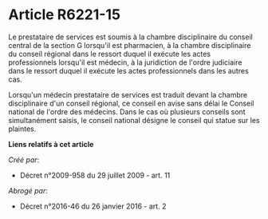 # Article R6221-15

Le prestataire de services est soumis à la chambre disciplinaire du conseil central de la section G lorsqu'il est pharmacien,
à la chambre disciplinaire du conseil régional dans le ressort duquel il exécute les actes professionnels lorsqu'il est
médecin, à la juridiction de l'ordre judiciaire dans le ressort duquel il exécute les actes professionnels dans les autres
cas. 

Lorsqu'un médecin prestataire de services est traduit devant la chambre disciplinaire d'un conseil régional, ce conseil en
avise sans délai le Conseil national de l'ordre des médecins. Dans le cas où plusieurs conseils sont simultanément saisis, le
conseil national désigne le conseil qui statue sur les plaintes.

**Liens relatifs à cet article**

_Créé par_:

  - Décret n°2009-958 du 29 juillet 2009 - art. 11

_Abrogé par_:

  - Décret n°2016-46 du 26 janvier 2016 - art. 2
